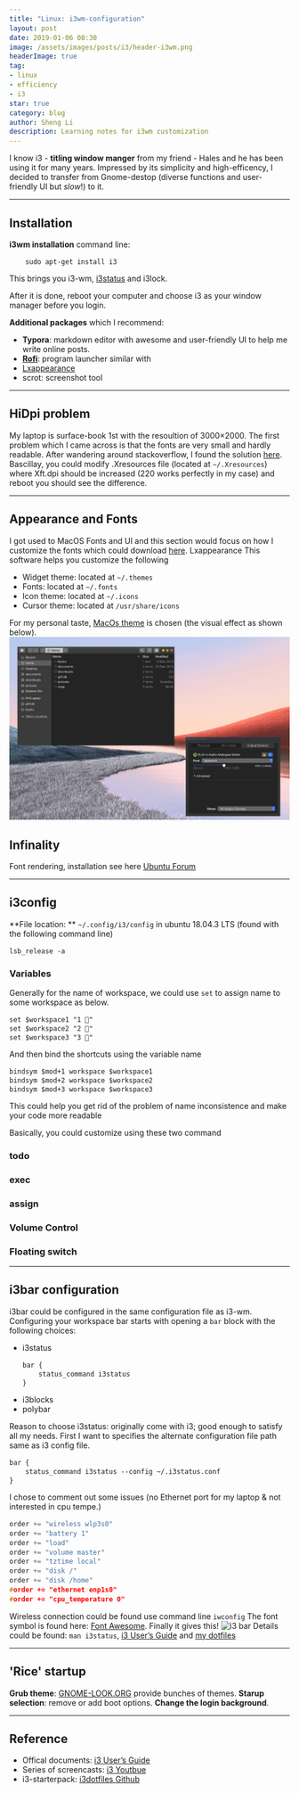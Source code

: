 ```yaml
---
title: "Linux: i3wm-configuration"
layout: post
date: 2019-01-06 08:30
image: /assets/images/posts/i3/header-i3wm.png
headerImage: true
tag:
- linux
- efficiency
- i3
star: true
category: blog
author: Sheng Li
description: Learning notes for i3wm customization
---
```


I know i3 - **titling window manger** from my friend - Hales and he has been using it for many years.  Impressed by its simplicity and high-efficency, I decided to transfer from Gnome-destop (diverse functions and user-friendly UI but *slow*!) to  it.

---
## Installation
**i3wm installation** command line:<br>
```console
	sudo apt-get install i3
```

This brings you i3-wm, [i3status](#i3status) and i3lock.

After it is done, reboot your computer and choose i3 as your window manager before you login.

**Additional packages** which I recommend:

- **Typora**: markdown editor with awesome and user-friendly  UI to help me write online posts.
- [**Rofi**](#Rofi): program launcher similar with
- [Lxappearance](#Lxappearance)
-  scrot: screenshot tool

---
## HiDpi problem
My laptop is surface-book 1st with the resoultion of 3000$\times$2000. The first problem which I came across is that the fonts are very small and hardly readable. After wandering around stackoverflow, I found the solution [here](https://unix.stackexchange.com/questions/267885/how-do-i-scale-i3-window-manager-for-my-hidpi-display). Bascillay, you could modify .Xresources file (located at `~/.Xresources`) where Xft.dpi should be increased (220 works perfectly in my case) and reboot you should see the difference. 

---
## Appearance and Fonts

I got used to  MacOS Fonts and UI and this section would focus on how I customize the fonts which could download [here](https://github.com/EeToSe/i3dotfiles/tree/master/Mac%20fonts). 
<a name = "Lxappearance">Lxappearance</a>
This software helps you customize the following

* Widget theme: located at `~/.themes`
* Fonts: located at `~/.fonts` 
* Icon theme: located at `~/.icons`
* Cursor theme: located at `/usr/share/icons`

For my personal taste, [MacOs theme](https://www.gnome-look.org/p/1275087/) is chosen (the visual effect as shown below).
![MacOS style](../assets/images/posts/i3/lxappearance.png)

## Infinality

Font rendering, installation see here [Ubuntu Forum](https://ubuntuforums.org/showthread.php?t=2385152)

---

## <a name = "i3status"></a>i3config

**File location: ** ```~/.config/i3/config``` in ubuntu 18.04.3 LTS (found with the following command line) <br>
```console
lsb_release -a
```
### Variables
Generally for the name of workspace, we could use ```set``` to assign name to some workspace as below.
```console
set $workspace1 "1 "
set $workspace2 "2 "
set $workspace3 "3 "
```
And then bind the shortcuts using the variable name
```console
bindsym $mod+1 workspace $workspace1
bindsym $mod+2 workspace $workspace2
bindsym $mod+3 workspace $workspace3
```
This could help you get rid of the problem of name inconsistence and make your code more readable

Basically, you could customize using these two command 
### todo
### exec 
### assign
### Volume Control
### Floating switch
---
## i3bar configuration 
i3bar could be configured in the same configuration file as i3-wm. Configuring your workspace bar starts with opening a `bar` block with the following choices:  
* i3status
  ```console
  bar {
      status_command i3status
  }
  ```
* i3blocks
* polybar

Reason to choose i3status: originally come with i3; good enough to satisfy all my needs.
First I want to specifies the alternate configuration file path same as i3 config file.
```console
bar {
    status_command i3status --config ~/.i3status.conf
}
```
I chose to comment out some issues (no Ethernet port for my laptop & not interested in cpu tempe.)
```c
order += "wireless wlp3s0"
order += "battery 1"
order += "load"
order += "volume master"
order += "tztime local"
order += "disk /"
order += "disk /home"
#order += "ethernet enp1s0"
#order += "cpu_temperature 0"
```
Wireless connection could be found use command line ```iwconfig```
The font symbol is found here: [Font Awesome](https://fontawesome.com/v4.7.0/cheatsheet/). Finally it gives this!
![i3 bar](/home/sheng/github/indigo/assets/images/posts/i3/i3status.png)
Details could be found: ```man i3status```, [i3 User’s Guide](https://i3wm.org/docs/userguide.html) and [my dotfiles](https://github.com/EeToSe/i3dotfiles)

---
## 'Rice' startup
**Grub theme**:  [GNOME-LOOK.ORG](https://www.gnome-look.org/browse/cat/109/order/latest/) provide bunches of themes.
**Starup selection**: remove or add boot options.
**Change the login background**. 

---
## Reference
* Offical documents: [i3 User’s Guide](https://i3wm.org/docs/userguide.html)
* Series of screencasts: [i3 Youtbue](https://www.youtube.com/playlist?list=PL5ze0DjYv5DbCv9vNEzFmP6sU7ZmkGzcf)
* i3-starterpack: [i3dotfiles Github](https://github.com/addy-dclxvi/i3-starterpack) 